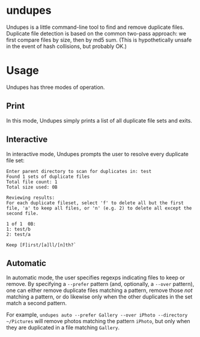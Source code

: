 undupes
=======

Undupes is a little command-line tool to find and remove duplicate files. Duplicate file detection is based on the common two-pass approach: we first compare files by size, then by md5 sum. (This is hypothetically unsafe in the event of hash collisions, but probably OK.)

Usage
=====

Undupes has three modes of operation. 

Print
-----
In this mode, Undupes simply prints a list of all duplicate file sets and exits. 

Interactive
-----------
In interactive mode, Undupes prompts the user to resolve every duplicate file set:

    Enter parent directory to scan for duplicates in: test
    Found 1 sets of duplicate files
    Total file count: 1
    Total size used: 0B

    Reviewing results:
    For each duplicate fileset, select 'f' to delete all but the first file, 'a' to keep all files, or 'n' (e.g. 2) to delete all except the second file.

    1 of 1  0B:
    1: test/b
    2: test/a

    Keep [F]irst/[a]ll/[n]th?`

Automatic
---------
In automatic mode, the user specifies regexps indicating files to keep or remove. By specifying a `--prefer` pattern (and, optionally, a `--over` pattern), one can either remove duplicate files matching a pattern, remove those _not_ matching a pattern, or do likewise only when the other duplicates in the set match a second pattern.

For example, `undupes auto --prefer Gallery --over iPhoto --directory ~/Pictures` will remove photos matching the pattern `iPhoto`, but only when they are duplicated in a file matching `Gallery`. 
